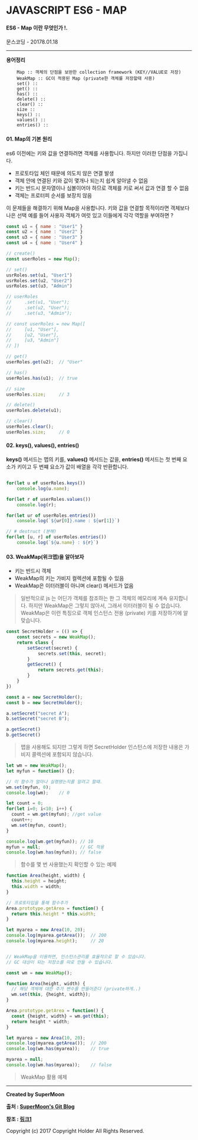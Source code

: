 # JAVASCRIPT ES6 - MAP

#### ES6 - Map 이란 무엇인가 !.

<div class="pull-right"> 문스코딩 - 20178.01.18 </div>

---

**용어정리**
```
    Map :: 객체의 단점을 보완한 collection framework (KEY//VALUE로 저장)
    WeakMap :: GC이 적용된 Map (private한 객체를 저장할때 사용)
    set() ::
    get() ::
    has() ::
    delete() ::
    clear() ::
    size ::
    keys() ::
    values() ::
    entries() ::
```

#### 01. Map의 기본 원리

es6 이전에는 키와 값을 연결하려면 객체를 사용합니다.
하지만 이러한 단점을 가집니다.

- 프로토타입 체인 때문에 의도치 않은 연결 발생
- 객체 안에 연결된 키와 값이 몇개나 되는지 쉽게 알아낼 수 없음
- 키는 반드시 문자열이나 심볼이어야 하므로 객체를 키로 써서 값과 연결 할 수 없음
- 객체는 프로터피 순서를 보장치 않음

이 문제들을 해결하기 위해 Map을 사용합니다.
키와 값을 연결할 목적이라면 객체보다 나은 선택
예를 들어 사용자 객체가 여럿 있고 이들에게 각각 역할을 부여하면 ?

```js
const u1 = { name : "User1" }
const u2 = { name : "User2" }
const u3 = { name : "User3" }
const u4 = { name : "User4" }

// create()
const userRoles = new Map();

// set()
usrRoles.set(u1, "User1")
usrRoles.set(u2, "User2")
usrRoles.set(u3, "Admin")

// userRoles
//     .set(u1, "User");
//     .set(u2, "User");
//     .set(u3, "Admin");

// const userRoles = new Map([
//     [u1, "User"],
//     [u2, "User"],
//     [u3, "Admin"]
// ])

// get()
userRoles.get(u2);  // "User"

// has()
userRoles.has(u1);  // true

// size
userRoles.size;     // 3

// delete()
userRoles.delete(u1);  

// clear()
userRoles.clear();
userRoles.size;     // 0
```

#### 02. keys(), values(), entries()

**keys()** 메서드는 맵의 키를,
**values()** 메서드는 값을,
**entries()** 메서드는 첫 번째 요소가 키이고 두 번쨰 요소가 값이 배열을 각각 반환합니다.

```js

for(let u of userRoles.keys())
    console.log(u.name);

for(let r of userRoles.values())
    console.log(r);

for(let ur of userRoles.entries())
    console.log(`${ur[0]}.name : ${ur[1]}`)

// # destruct (분해)
for(let [u, r] of userRoles.entries())
    console.log(`${u.name} : ${r}`)

```

#### 03. WeakMap(위크맵)을 알아보자

- 키는 반드시 객체
- WeakMap의 키는 가비지 컬렉션에 포함될 수 있음
- WeakMap은 이터러블이 아니며 clear() 메서드가 없음

> 일반적으로 js 는 어딘가 객체를 참조하는 한 그 객체의 메모리에 계속 유지합니다.
> 하지만 WeakMap은 그렇지 않아서, 그래서 이터러블이 될 수 없습니다.
> WeakMap은 이런 특징으로 객체 인스턴스 전용 (private) 키를 저장하기에 알맞습니다.

```js
const SecretHolder = (() => {
    const secrets = new WeakMap();
    return class {
        setSecret(secret) {
            secrets.set(this, secret);
        }
        getSecret() {
            return secrets.get(this);
        }
    }
})

const a = new SecretHolder();
const b = new SecretHolder();

a.setSecret("secret A");
b.setSecret("secret B");

a.getSecret()
b.getSecret()
```

> 맵을 사용해도 되지만 그렇게 하면 SecretHolder 인스턴스에 저장한 내용은 가비지 콜렉션에 포함되지 않습니다.

```js
let wm = new WeakMap();
let myfun = function() {};

// 이 함수가 얼마나 실행됐는지를 알려고 할때.
wm.set(myfun, 0);
console.log(wm);    // 0

let count = 0;
for(let i=0; i<10; i++) {
  count = wm.get(myfun); //get value
  count++;
  wm.set(myfun, count);
}

console.log(wm.get(myfun)); // 10
myfun = null;               // GC 적용
console.log(wm.has(myfun)); // false
```

> 함수를 몇 번 사용했는지 확인할 수 있는 예제

```js
function Area(height, width) {
  this.height = height;
  this.width = width;
}

// 프로토타입을 통해 함수추가
Area.prototype.getArea = function() {
  return this.height * this.width;
}

let myarea = new Area(10, 20);
console.log(myarea.getArea());  // 200
console.log(myarea.height);     // 20


// WeakMap을 이용하면, 인스턴스관리를 효율적으로 할 수 있습니다.
// GC 대상이 되는 저장소를 따로 만들 수 있습니다.

const wm = new WeakMap();

function Area(height, width) {
  // 해당 객체에 대한 추가 변수를 만들어준다 (private하게..)
  wm.set(this, {height, width});
}

Area.prototype.getArea = function() {
  const {height, width} = wm.get(this);
  return height * width;
}

let myarea = new Area(10, 20);
console.log(myarea.getArea());  // 200
console.log(wm.has(myarea));    // true

myarea = null;
console.log(wm.has(myarea));    // false
```

> WeakMap 활용 예제

---

**Created by SuperMoon**

**출처 : [SuperMoon's Git Blog](https://github.com/jm921106)**

**참조 : [링크1]()**

Copyright (c) 2017 Copyright Holder All Rights Reserved.
